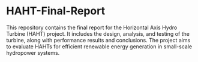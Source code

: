 # HAHT-Final-Report
This repository contains the final report for the Horizontal Axis Hydro Turbine (HAHT) project. It includes the design, analysis, and testing of the turbine, along with performance results and conclusions. The project aims to evaluate HAHTs for efficient renewable energy generation in small-scale hydropower systems.
